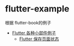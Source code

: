 # flutter-example
根据 flutter-book的例子


* [Flutter 各种小部件例子]()
  * [Flutter 保存页面状态](lib/tips/keepStateAlive.dart)
  
